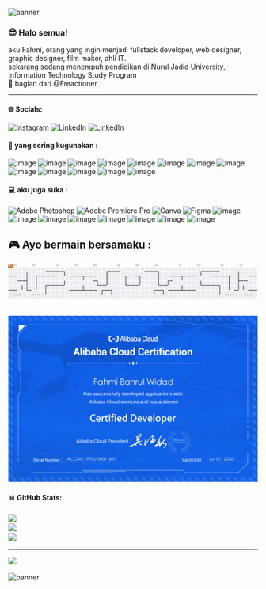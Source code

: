 ![banner](https://media4.giphy.com/media/v1.Y2lkPTc5MGI3NjExMnVtcTZ2cTk2eXNzc2QwbGh1ZHY1a3ZleTIxN2p0bHQ4dXg0azVvbyZlcD12MV9pbnRlcm5hbF9naWZfYnlfaWQmY3Q9Zw/2Pk9newN8fkbu/giphy.gif)

### 😎 Halo semua!
aku Fahmi, orang yang ingin menjadi fullstack developer, web designer, graphic designer, film maker, ahli IT.<br>sekarang sedang menempuh pendidikan di Nurul Jadid University, Information Technology Study Program<br>🏢 bagian dari @Freactioner

---

#### 🌐 Socials:
[![Instagram](https://img.shields.io/badge/Instagram-E4405F?style=for-the-badge&logo=instagram&logoColor=white)](https://www.instagram.com/jer.seven/) [![LinkedIn](https://img.shields.io/badge/LinkedIn-0077B5?style=for-the-badge&logo=linkedin&logoColor=white)](https://linkedin.com/in/fjeer/) [![LinkedIn](https://img.shields.io/badge/GitHub-100000?style=for-the-badge&logo=github&logoColor=white)](https://github.com/fjeer)


#### 💬 yang sering kugunakan :
![image](https://img.shields.io/badge/HTML5-E34F26?style=for-the-badge&logo=html5&logoColor=white) ![image](https://img.shields.io/badge/CSS3-1572B6?style=for-the-badge&logo=css3&logoColor=white) ![image](https://img.shields.io/badge/PHP-777BB4?style=for-the-badge&logo=php&logoColor=white) ![image](https://img.shields.io/badge/JavaScript-323330?style=for-the-badge&logo=javascript&logoColor=F7DF1E) ![image](https://img.shields.io/badge/Bootstrap-563D7C?style=for-the-badge&logo=bootstrap&logoColor=white) ![image](https://img.shields.io/badge/Tailwind_CSS-38B2AC?style=for-the-badge&logo=tailwind-css&logoColor=white) ![image](https://img.shields.io/badge/Laravel-FF2D20?style=for-the-badge&logo=laravel&logoColor=white) ![image](https://img.shields.io/badge/MySQL-005C84?style=for-the-badge&logo=mysql&logoColor=white) ![image](    https://img.shields.io/badge/Xampp-F37623?style=for-the-badge&logo=xampp&logoColor=white) ![image](https://img.shields.io/badge/Postman-FF6C37?style=for-the-badge&logo=Postman&logoColor=white) ![image](https://img.shields.io/badge/Laragon-563D7C?style=for-the-badge&logo=laragon&logoColor=white) ![image](https://img.shields.io/badge/Postman-FF6C37?style=for-the-badge&logo=Postman&logoColor=white) ![image](https://img.shields.io/badge/VirtualBox-21416b?style=for-the-badge&logo=VirtualBox&logoColor=white) 




#### 💻 aku juga suka :
![Adobe Photoshop](https://img.shields.io/badge/adobe%20photoshop-%2331A8FF.svg?style=for-the-badge&logo=adobe%20photoshop&logoColor=white) ![Adobe Premiere Pro](https://img.shields.io/badge/Adobe%20Premiere%20Pro-9999FF.svg?style=for-the-badge&logo=Adobe%20Premiere%20Pro&logoColor=white) ![Canva](https://img.shields.io/badge/Canva-%2300C4CC.svg?style=for-the-badge&logo=Canva&logoColor=white) ![Figma](https://img.shields.io/badge/figma-%23F24E1E.svg?style=for-the-badge&logo=figma&logoColor=white)  ![image](https://img.shields.io/badge/Google%20Sheets-34A853?style=for-the-badge&logo=google-sheets&logoColor=white) ![image](https://img.shields.io/badge/Microsoft_Excel-217346?style=for-the-badge&logo=microsoft-excel&logoColor=white) ![image](https://img.shields.io/badge/Steam-000000?style=for-the-badge&logo=steam&logoColor=white) ![image](https://img.shields.io/badge/Epic%20Games-313131?style=for-the-badge&logo=Epic%20Games&logoColor=white) ![image](https://img.shields.io/badge/PlayStation-003791?style=for-the-badge&logo=playstation&logoColor=white) ![image](https://img.shields.io/badge/Discord-5865F2?style=for-the-badge&logo=discord&logoColor=white) ![image](https://img.shields.io/badge/ChatGPT-74aa9c?style=for-the-badge&logo=openai&logoColor=white) ![image](
https://img.shields.io/badge/Google%20Gemini-8E75B2?style=for-the-badge&logo=googlegemini&logoColor=white
) 

## 🎮 Ayo bermain bersamaku :
<picture>
  <source media="(prefers-color-scheme: dark)" srcset="https://raw.githubusercontent.com/fjeer/fjeer/output/pacman-contribution-graph-dark.svg">
  <source media="(prefers-color-scheme: light)" srcset="https://raw.githubusercontent.com/fjeer/fjeer/output/pacman-contribution-graph.svg">
  <img alt="pacman contribution graph" src="https://raw.githubusercontent.com/fjeer/fjeer/output/pacman-contribution-graph.svg">
</picture>

###

![banner](img/alibaba%20cloud%20certificate.png)

#### 📊 GitHub Stats:
![](https://github-readme-stats.vercel.app/api?username=fjeer&theme=one_dark_pro&hide_border=true&include_all_commits=true&count_private=false)<br/>
![](https://nirzak-streak-stats.vercel.app/?user=fjeer&theme=one_dark_pro&hide_border=true)<br/>
![](https://github-readme-stats.vercel.app/api/top-langs/?username=fjeer&theme=one_dark_pro&hide_border=true&include_all_commits=true&count_private=false&layout=compact)

---
[![](https://visitcount.itsvg.in/api?id=fjeer&icon=0&color=0)](https://visitcount.itsvg.in)

<!-- Proudly created with GPRM ( https://gprm.itsvg.in ) -->

![banner](https://media2.giphy.com/media/v1.Y2lkPTc5MGI3NjExZmtzNzFrNm1kemcwdXR2aGU1NHNmbWZoeDVzcm5uenIzajk0MXkydyZlcD12MV9pbnRlcm5hbF9naWZfYnlfaWQmY3Q9Zw/xT1XH3NIegS0FBc1K8/giphy.gif)


